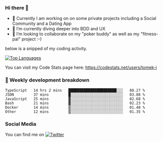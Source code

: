 ### Hi there 👋


- 🔭 Currently I am working on on some private projects including a Social Community and a Dating App
- 🌱 I’m currently diving deeper into BDD and UX
- 👯 I’m looking to collaborate on my "poker buddy" as well as my "fitness-pal" project :-)

below is a snipped of my coding activity.
<!--
**tomek-i/tomek-i** is a ✨ _special_ ✨ repository because its `README.md` (this file) appears on your GitHub profile.

Here are some ideas to get you started:

- 🔭 I’m currently working on ...
- 🌱 I’m currently learning ...
- 👯 I’m looking to collaborate on ...
- 🤔 I’m looking for help with ...
- 💬 Ask me about ...
- 📫 How to reach me: ...
- 😄 Pronouns: ...
- ⚡ Fun fact: ...
-->
[![Top Languages](https://github-readme-stats.vercel.app/api/top-langs/?username=tomek-i&layout=compact)](https://github.com/tomek-i)

You can visit my Code Stats page here: https://codestats.net/users/tomek-i

### 💬 Weekly development breakdown
<!--START_SECTION:waka-->

```text
TypeScript   14 hrs 2 mins   ██████████████████████░░░   88.27 %
JSON         37 mins         █░░░░░░░░░░░░░░░░░░░░░░░░   03.88 %
JavaScript   25 mins         ▓░░░░░░░░░░░░░░░░░░░░░░░░   02.68 %
Bash         21 mins         ▓░░░░░░░░░░░░░░░░░░░░░░░░   02.23 %
Docker       14 mins         ▒░░░░░░░░░░░░░░░░░░░░░░░░   01.48 %
Other        12 mins         ▒░░░░░░░░░░░░░░░░░░░░░░░░   01.35 %
```

<!--END_SECTION:waka-->

<!-- Actual text -->

### Social Media
You can find me on [![Twitter][1.2]][1]

<!-- Icons -->

[1.2]: http://i.imgur.com/wWzX9uB.png 


<!-- Links to your social media accounts -->

[1]: https://twitter.com/tomek_i
